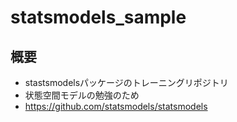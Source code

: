 # statsmodels_sample
## 概要
- stastsmodelsパッケージのトレーニングリポジトリ
- 状態空間モデルの勉強のため
- https://github.com/statsmodels/statsmodels
